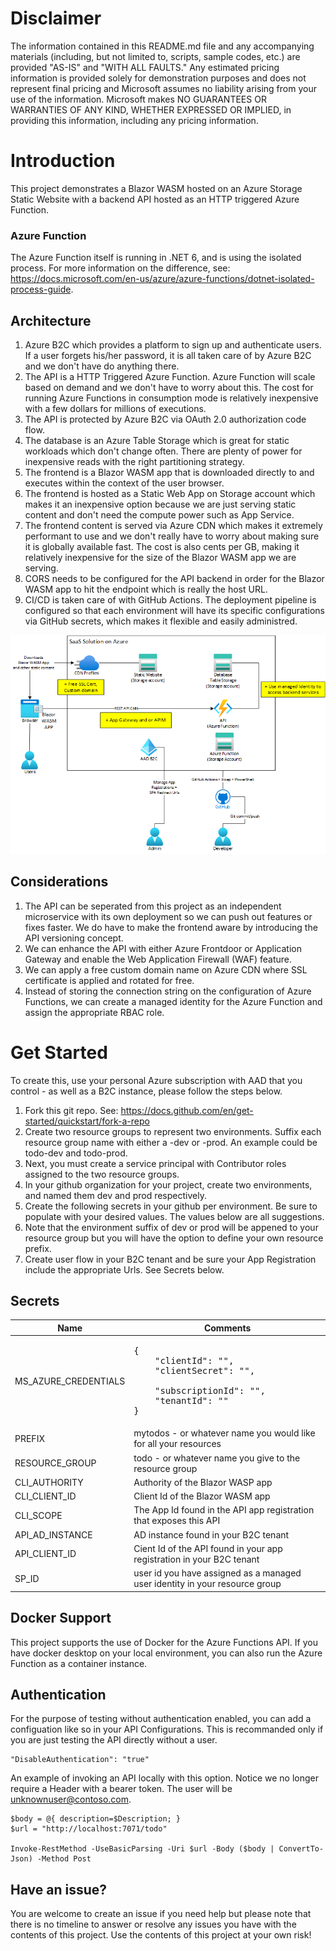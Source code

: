 # Disclaimer
The information contained in this README.md file and any accompanying materials (including, but not limited to, scripts, sample codes, etc.) are provided "AS-IS" and "WITH ALL FAULTS." Any estimated pricing information is provided solely for demonstration purposes and does not represent final pricing and Microsoft assumes no liability arising from your use of the information. Microsoft makes NO GUARANTEES OR WARRANTIES OF ANY KIND, WHETHER EXPRESSED OR IMPLIED, in providing this information, including any pricing information.

# Introduction
This project demonstrates a Blazor WASM hosted on an Azure Storage Static Website with a backend API hosted as an HTTP triggered Azure Function.

### Azure Function
The Azure Function itself is running in .NET 6, and is using the isolated process. For more information on the difference, see: https://docs.microsoft.com/en-us/azure/azure-functions/dotnet-isolated-process-guide.

## Architecture
1. Azure B2C which provides a platform to sign up and authenticate users. If a user forgets his/her password, it is all taken care of by Azure B2C and we don't have do anything there.
2. The API is a HTTP Triggered Azure Function. Azure Function will scale based on demand and we don't have to worry about this. The cost for running Azure Functions in consumption mode is relatively inexpensive with a few dollars for millions of executions.
3. The API is protected by Azure B2C via OAuth 2.0 authorization code flow.
4. The database is an Azure Table Storage which is great for static workloads which don't change often. There are plenty of power for inexpensive reads with the right partitioning strategy.
5. The frontend is a Blazor WASM app that is downloaded directly to and executes within the context of the user browser.
6. The frontend is hosted as a Static Web App on Storage account which makes it an inexpensive option because we are just serving static content and don't need the compute power such as App Service. 
7. The frontend content is served via Azure CDN which makes it extremely performant to use and we don't really have to worry about making sure it is globally available fast. The cost is also cents per GB, making it relatively inexpensive for the size of the Blazor WASM app we are serving.
8. CORS needs to be configured for the API backend in order for the Blazor WASM app to hit the endpoint which is really the host URL.
9. CI/CD is taken care of with GitHub Actions. The deployment pipeline is configured so that each environment will have its specific configurations via GitHub secrets, which makes it flexible and easily administred.

![Architecture](/Architecture/Solution.png)

## Considerations
1. The API can be seperated from this project as an independent microservice with its own deployment so we can push out features or fixes faster. We do have to make the frontend aware by introducing the API versioning concept. 
2. We can enhance the API with either Azure Frontdoor or Application Gateway and enable the Web Application Firewall (WAF) feature.
3. We can apply a free custom domain name on Azure CDN where SSL certificate is applied and rotated for free.
4. Instead of storing the connection string on the configuration of Azure Functions, we can create a managed identity for the Azure Function and assign the appropriate RBAC role.

# Get Started
To create this, use your personal Azure subscription with AAD that you control - as well as a B2C instance, please follow the steps below. 

1. Fork this git repo. See: https://docs.github.com/en/get-started/quickstart/fork-a-repo
2. Create two resource groups to represent two environments. Suffix each resource group name with either a -dev or -prod. An example could be todo-dev and todo-prod.
3. Next, you must create a service principal with Contributor roles assigned to the two resource groups.
4. In your github organization for your project, create two environments, and named them dev and prod respectively.
5. Create the following secrets in your github per environment. Be sure to populate with your desired values. The values below are all suggestions.
6. Note that the environment suffix of dev or prod will be appened to your resource group but you will have the option to define your own resource prefix.
7. Create user flow in your B2C tenant and be sure your App Registration include the appropriate Urls. See Secrets below.

## Secrets
| Name | Comments |
| --- | --- |
| MS_AZURE_CREDENTIALS | <pre>{<br/>&nbsp;&nbsp;&nbsp;&nbsp;"clientId": "",<br/>&nbsp;&nbsp;&nbsp;&nbsp;"clientSecret": "", <br/>&nbsp;&nbsp;&nbsp;&nbsp;"subscriptionId": "",<br/>&nbsp;&nbsp;&nbsp;&nbsp;"tenantId": "" <br/>}</pre> |
| PREFIX | mytodos - or whatever name you would like for all your resources |
| RESOURCE_GROUP | todo - or whatever name you give to the resource group |
| CLI_AUTHORITY | Authority of the Blazor WASP app |
| CLI_CLIENT_ID | Client Id of the Blazor WASM app |
| CLI_SCOPE | The App Id found in the API app registration that exposes this API |
| API_AD_INSTANCE | AD instance found in your B2C tenant |
| API_CLIENT_ID | Cient Id of the API found in your app registration in your B2C tenant |
| SP_ID | user id you have assigned as a managed user identity in your resource group |

## Docker Support
This project supports the use of Docker for the Azure Functions API. If you have docker desktop on your local environment, you can also run the Azure Function as a container instance.

## Authentication
For the purpose of testing without authentication enabled, you can add a configuation like so in your API Configurations. This is recommanded only if you are just testing the API directly without a user.

```
"DisableAuthentication": "true"
```

An example of invoking an API locally with this option. Notice we no longer require a Header with a bearer token. The user will be unknownuser@contoso.com.

```
$body = @{ description=$Description; }
$url = "http://localhost:7071/todo"

Invoke-RestMethod -UseBasicParsing -Uri $url -Body ($body | ConvertTo-Json) -Method Post
```

## Have an issue?
You are welcome to create an issue if you need help but please note that there is no timeline to answer or resolve any issues you have with the contents of this project. Use the contents of this project at your own risk!